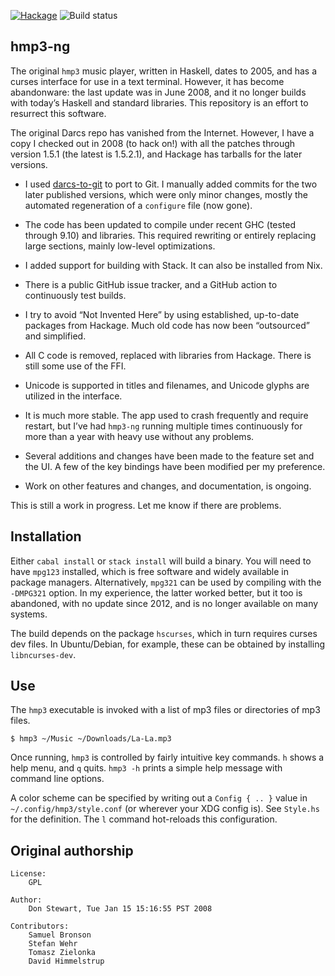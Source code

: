 [![Hackage](https://img.shields.io/hackage/v/hmp3-ng.svg)](https://hackage.haskell.org/package/hmp3-ng)
![Build status](https://github.com/galenhuntington/hmp3-ng/actions/workflows/haskell.yml/badge.svg)

##  hmp3-ng

The original `hmp3` music player, written in Haskell, dates to 2005,
and has a curses interface for use in a text terminal.  However,
it has become abandonware: the last update was in June 2008, and
it no longer builds with today’s Haskell and standard libraries.
This repository is an effort to resurrect this software.

The original Darcs repo has vanished from the Internet.  However, I
have a copy I checked out in 2008 (to hack on!) with all the patches
through version 1.5.1 (the latest is 1.5.2.1), and Hackage has tarballs
for the later versions.

*  I used [darcs-to-git](https://github.com/purcell/darcs-to-git) to
port to Git.  I manually added commits for the two later published
versions, which were only minor changes, mostly the automated
regeneration of a `configure` file (now gone).

*  The code has been updated to compile under recent GHC (tested
through 9.10) and libraries.  This required rewriting or entirely
replacing large sections, mainly low-level optimizations.

*  I added support for building with Stack.  It can also be installed
from Nix.

*  There is a public GitHub issue tracker, and a GitHub action to
continuously test builds.

*  I try to avoid “Not Invented Here” by using established,
up-to-date packages from Hackage.  Much old code has now been
“outsourced” and simplified.

*  All C code is removed, replaced with libraries from Hackage.
There is still some use of the FFI.

*  Unicode is supported in titles and filenames, and Unicode glyphs
are utilized in the interface.

*  It is much more stable.  The app used to crash frequently and
require restart, but I’ve had `hmp3-ng` running multiple times
continuously for more than a year with heavy use without any problems.

*  Several additions and changes have been made to the feature set
and the UI.  A few of the key bindings have been modified per my
preference.

*  Work on other features and changes, and documentation, is ongoing.

This is still a work in progress.  Let me know if there are problems.


##  Installation

Either `cabal install` or `stack install` will build a binary.
You will need to have `mpg123` installed, which is free software and
widely available in package managers.  Alternatively, `mpg321` can
be used by compiling with the `-DMPG321` option.  In my experience,
the latter worked better, but it too is abandoned, with no update
since 2012, and is no longer available on many systems.

The build depends on the package `hscurses`, which in turn requires
curses dev files.  In Ubuntu/Debian, for example, these can be obtained
by installing `libncurses-dev`.


##  Use

The `hmp3` executable is invoked with a list of mp3 files or
directories of mp3 files.

```
$ hmp3 ~/Music ~/Downloads/La-La.mp3
```

Once running, `hmp3` is controlled by fairly intuitive key commands.
`h` shows a help menu, and `q` quits.  `hmp3 -h` prints a simple help
message with command line options.

A color scheme can be specified by writing out a `Config { .. }`
value in `~/.config/hmp3/style.conf` (or wherever your XDG config is).
See `Style.hs` for the definition.  The `l` command hot-reloads this
configuration.


##  Original authorship

```
License:
    GPL

Author:
    Don Stewart, Tue Jan 15 15:16:55 PST 2008

Contributors:
    Samuel Bronson
    Stefan Wehr
    Tomasz Zielonka
    David Himmelstrup
```

